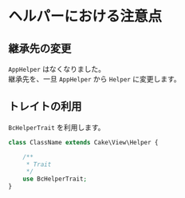 # ヘルパーにおける注意点

## 継承先の変更

`AppHelper` はなくなりました。  
継承先を、一旦 `AppHelper` から `Helper` に変更します。

## トレイトの利用

`BcHelperTrait` を利用します。

```php
class ClassName extends Cake\View\Helper {

    /**
     * Trait
     */
    use BcHelperTrait;
}    
```
